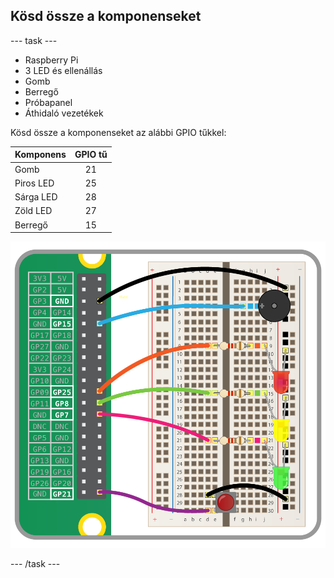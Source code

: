 ## Kösd össze a komponenseket

\--- task \---

- Raspberry Pi
- 3 LED és ellenállás
- Gomb
- Berregő
- Próbapanel
- Áthidaló vezetékek

Kösd össze a komponenseket az alábbi GPIO tűkkel:

| Komponens | GPIO tű |
| --------- |:-------:|
| Gomb      |   21    |
| Piros LED |   25    |
| Sárga LED |   28    |
| Zöld LED  |   27    |
| Berregő   |   15    |

![összekötési ábra](images/wiring.png)

\--- /task \---